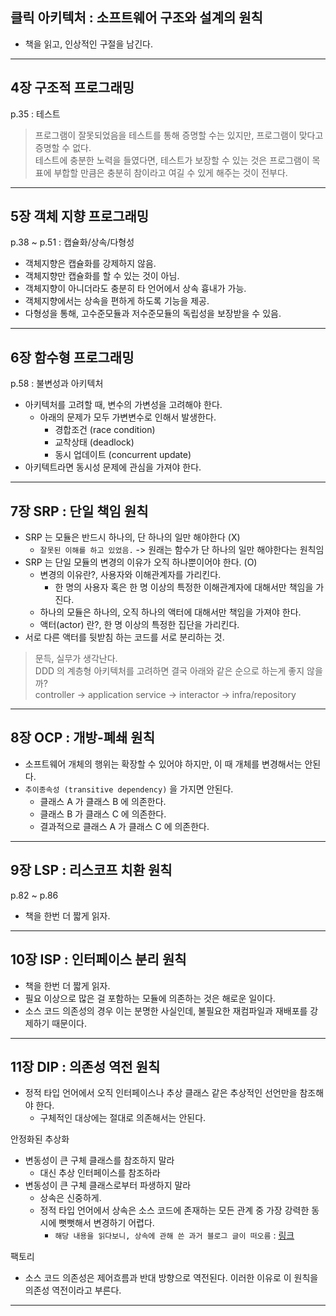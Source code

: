 ## 클릭 아키텍처 : 소프트웨어 구조와 설계의 원칙
* 책을 읽고, 인상적인 구절을 남긴다.

---
## 4장 구조적 프로그래밍
p.35 : 테스트
> 프로그램이 잘못되었음을 테스트를 통해 증명할 수는 있지만, 프로그램이 맞다고 증명할 수 없다.   
> 테스트에 충분한 노력을 들였다면, 테스트가 보장할 수 있는 것은 프로그램이 목표에 부합할 만큼은 충분히 참이라고 여길 수 있게 해주는 것이 전부다.

---
## 5장 객체 지향 프로그래밍
p.38 ~ p.51 : 캡슐화/상속/다형성
* 객체지향은 캡슐화를 강제하지 않음.
* 객체지향만 캡슐화를 할 수 있는 것이 아님.
* 객체지향이 아니더라도 충분히 타 언어에서 상속 흉내가 가능.
* 객체지향에서는 상속을 편하게 하도록 기능을 제공.
* 다형성을 통해, 고수준모듈과 저수준모듈의 독립성을 보장받을 수 있음.

---
## 6장 함수형 프로그래밍
p.58 : 불변성과 아키텍처
* 아키텍처를 고려할 때, 변수의 가변성을 고려해야 한다.
  * 아래의 문제가 모두 가변변수로 인해서 발생한다.
    * 경합조건 (race condition)
    * 교착상태 (deadlock)
    * 동시 업데이트 (concurrent update)
* 아키텍트라면 동시성 문제에 관심을 가져야 한다.

---
## 7장 SRP : 단일 책임 원칙
* SRP 는 모듈은 반드시 하나의, 단 하나의 일만 해야한다 (X)
  * `잘못된 이해를 하고 있었음.` -> 원래는 함수가 단 하나의 일만 해야한다는 원칙임
* SRP 는 단일 모듈의 변경의 이유가 오직 하나뿐이어야 한다. (O)
  * 변경의 이유란?, 사용자와 이해관계자를 가리킨다.
    * 한 명의 사용자 혹은 한 명 이상의 특정한 이해관계자에 대해서만 책임을 가진다.
  * 하나의 모듈은 하나의, 오직 하나의 액터에 대해서만 책임을 가져야 한다.
  * 액터(actor) 란?, 한 명 이상의 특정한 집단을 가리킨다.
* 서로 다른 액터를 뒷받침 하는 코드를 서로 분리하는 것.

> 문득, 실무가 생각난다.   
> DDD 의 계층형 아키텍처를 고려하면 결국 아래와 같은 순으로 하는게 좋지 않을까?   
> controller -> application service -> interactor -> infra/repository

---
## 8장 OCP : 개방-폐쇄 원칙
* 소프트웨어 개체의 행위는 확장할 수 있어야 하지만, 이 때 개체를 변경해서는 안된다.
* `추이종속성 (transitive dependency)` 을 가지면 안된다.
  * 클래스 A 가 클래스 B 에 의존한다.
  * 클래스 B 가 클래스 C 에 의존한다.
  * 결과적으로 클래스 A 가 클래스 C 에 의존한다.

---
## 9장 LSP : 리스코프 치환 원칙
p.82 ~ p.86 
* 책을 한번 더 짧게 읽자.

---
## 10장 ISP : 인터페이스 분리 원칙
* 책을 한번 더 짧게 읽자.
* 필요 이상으로 많은 걸 포함하는 모듈에 의존하는 것은 해로운 일이다.
* 소스 코드 의존성의 경우 이는 분명한 사실인데, 불필요한 재컴파일과 재배포를 강제하기 때문이다.

---
## 11장 DIP : 의존성 역전 원칙
* 정적 타입 언어에서 오직 인터페이스나 추상 클래스 같은 추상적인 선언만을 참조해야 한다.
  * 구체적인 대상에는 절대로 의존해서는 안된다.

안정화된 추상화
* 변동성이 큰 구체 클래스를 참조하지 말라
  * 대신 추상 인터페이스를 참조하라
* 변동성이 큰 구체 클래스로부터 파생하지 말라
  * 상속은 신중하게.
  * 정적 타입 언어에서 상속은 소스 코드에 존재하는 모든 관계 중 가장 강력한 동시에 뻣뻣해서 변경하기 어렵다.
    * `해당 내용을 읽다보니, 상속에 관해 쓴 과거 블로그 글이 떠오름` : [링크](https://pasudo123.tistory.com/446)

팩토리
* 소스 코드 의존성은 제어흐름과 반대 방향으로 역전된다. 이러한 이유로 이 원칙을 의존성 역전이라고 부른다.

---
